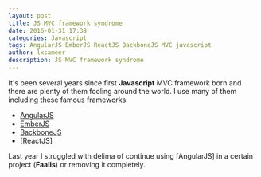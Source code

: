 ```yaml
---
layout: post
title: JS MVC framework syndrome
date: 2016-01-31 17:38
categories: Javascript
tags: AngularJS EmberJS ReactJS BackboneJS MVC javascript
author: lxsameer
description: JS MVC framework syndrome
---
```


It's been several years since first **Javascript** MVC framework born and there are
plenty of them fooling around the world. I use many of them including these famous frameworks:

* [AngularJS]()
* [EmberJS]()
* [BackboneJS]()
* [ReactJS]

Last year I struggled with delima of continue using [AngularJS] in a certain project (**Faalis**) or
removing it completely.
